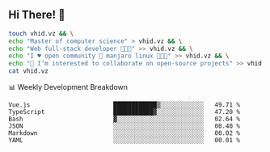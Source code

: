 ## Hi There! 👋

```sh
touch vhid.vz && \
echo "Master of computer science" > vhid.vz && \
echo "Web full-stack developer 🙈🙉🙊" >> vhid.vz && \
echo "I ♥️ open community 🎯 manjaro linux 🎉🐍🥳" >> vhid.vz && \
echo "👯 I’m interested to collaborate on open-source projects" >> vhid.vz && \
cat vhid.vz
```
:bar_chart: Weekly Development Breakdown

<!--START_SECTION:waka-->

```text
Vue.js                       ████████████▒░░░░░░░░░░░░   49.71 %
TypeScript                   ███████████▓░░░░░░░░░░░░░   47.20 %
Bash                         ▓░░░░░░░░░░░░░░░░░░░░░░░░   02.64 %
JSON                         ░░░░░░░░░░░░░░░░░░░░░░░░░   00.40 %
Markdown                     ░░░░░░░░░░░░░░░░░░░░░░░░░   00.02 %
YAML                         ░░░░░░░░░░░░░░░░░░░░░░░░░   00.01 %
```

<!--END_SECTION:waka-->
